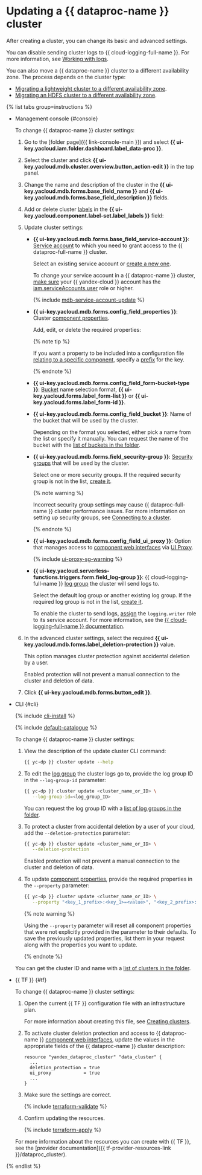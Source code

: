 # Updating a {{ dataproc-name }} cluster

After creating a cluster, you can change its basic and advanced settings.


You can disable sending cluster logs to {{ cloud-logging-full-name }}. For more information, see [Working with logs](logging.md#disable-logs).


You can also move a {{ dataproc-name }} cluster to a different availability zone. The process depends on the cluster type:

* [Migrating a lightweight cluster to a different availability zone](migration-to-an-availability-zone.md).
* [Migrating an HDFS cluster to a different availability zone](../tutorials/hdfs-cluster-migration.md).

{% list tabs group=instructions %}

- Management console {#console}

    To change {{ dataproc-name }} cluster settings:

    1. Go to the [folder page]({{ link-console-main }}) and select **{{ ui-key.yacloud.iam.folder.dashboard.label_data-proc }}**.
    1. Select the cluster and click **{{ ui-key.yacloud.mdb.cluster.overview.button_action-edit }}** in the top panel.
    1. Change the name and description of the cluster in the **{{ ui-key.yacloud.mdb.forms.base_field_name }}** and **{{ ui-key.yacloud.mdb.forms.base_field_description }}** fields.
    1. Add or delete cluster [labels](../../resource-manager/concepts/labels.md) in the **{{ ui-key.yacloud.component.label-set.label_labels }}** field:
    1. Update cluster settings:

        * **{{ ui-key.yacloud.mdb.forms.base_field_service-account }}**: [Service account](../../iam/concepts/users/service-accounts.md) to which you need to grant access to the {{ dataproc-full-name }} cluster.

            Select an existing service account or [create a new one](../../iam/operations/sa/create.md).

            To change your service account in a {{ dataproc-name }} cluster, [make sure](../../iam/operations/roles/get-assigned-roles.md) your {{ yandex-cloud }} account has the [iam.serviceAccounts.user](../../iam/security/index.md#iam-serviceAccounts-user) role or higher.

            {% include [mdb-service-account-update](../../_includes/mdb/service-account-update.md) %}

        * **{{ ui-key.yacloud.mdb.forms.config_field_properties }}**: Cluster [component properties](../concepts/settings-list.md).

            Add, edit, or delete the required properties:

            {% note tip %}

            If you want a property to be included into a configuration file [relating to a specific component](../concepts/settings-list.md#available-properties), specify a [prefix](../concepts/settings-list.md) for the key.

            {% endnote %}

        * **{{ ui-key.yacloud.mdb.forms.config_field_form-bucket-type }}**: [Bucket](../../storage/concepts/bucket.md) name selection format, **{{ ui-key.yacloud.forms.label_form-list }}** or **{{ ui-key.yacloud.forms.label_form-id }}**.

        * **{{ ui-key.yacloud.mdb.forms.config_field_bucket }}**: Name of the bucket that will be used by the cluster.

            Depending on the format you selected, either pick a name from the list or specify it manually. You can request the name of the bucket with the [list of buckets in the folder](../../storage/operations/buckets/get-info.md#get-information).

        * **{{ ui-key.yacloud.mdb.forms.field_security-group }}**: [Security groups](../concepts/network.md#security-groups) that will be used by the cluster.

            Select one or more security groups. If the required security group is not in the list, [create it](../../vpc/operations/security-group-create.md).

            {% note warning %}

            Incorrect security group settings may cause {{ dataproc-full-name }} cluster performance issues. For more information on setting up security groups, see [Connecting to a cluster](./connect.md#configuring-security-groups).

            {% endnote %}

        * **{{ ui-key.yacloud.mdb.forms.config_field_ui_proxy }}**: Option that manages access to [component web interfaces](../concepts/interfaces.md) via [UI Proxy](./connect-interfaces.md#ui-proxy).

            {% include [ui-proxy-sg-warning](../../_includes/data-proc/ui-proxy-sg-warning.md) %}

        * **{{ ui-key.yacloud.serverless-functions.triggers.form.field_log-group }}**: {{ cloud-logging-full-name }} [log group](../../logging/concepts/log-group.md) the cluster will send logs to.

            Select the default log group or another existing log group. If the required log group is not in the list, [create it](../../logging/operations/create-group.md).

            To enable the cluster to send logs, [assign](../../iam/operations/roles/grant.md) the `logging.writer` role to its service account. For more information, see the [{{ cloud-logging-full-name }} documentation](../../logging/security/index.md).

    1. In the advanced cluster settings, select the required **{{ ui-key.yacloud.mdb.forms.label_deletion-protection }}** value.

        This option manages cluster protection against accidental deletion by a user.

        Enabled protection will not prevent a manual connection to the cluster and deletion of data.

    1. Click **{{ ui-key.yacloud.mdb.forms.button_edit }}**.

- CLI {#cli}

    {% include [cli-install](../../_includes/cli-install.md) %}

    {% include [default-catalogue](../../_includes/default-catalogue.md) %}

    To change {{ dataproc-name }} cluster settings:

    1. View the description of the update cluster CLI command:

        ```bash
        {{ yc-dp }} cluster update --help
        ```


    1. To edit the [log group](../../logging/concepts/log-group.md) the cluster logs go to, provide the log group ID in the `--log-group-id` parameter:

        ```bash
        {{ yc-dp }} cluster update <cluster_name_or_ID> \
           --log-group-id=<log_group_ID>
        ```

        You can request the log group ID with a [list of log groups in the folder](../../logging/operations/list.md).


    1. To protect a cluster from accidental deletion by a user of your cloud, add the `--deletion-protection` parameter:

        ```bash
        {{ yc-dp }} cluster update <cluster_name_or_ID> \
           --deletion-protection
        ```

        Enabled protection will not prevent a manual connection to the cluster and deletion of data.

    1. To update [component properties](../concepts/settings-list.md), provide the required properties in the `--property` parameter:

        ```bash
        {{ yc-dp }} cluster update <cluster_name_or_ID> \
           --property "<key_1_prefix>:<key_1>=<value>", "<key_2_prefix>:<key_2>=<value>", ...
        ```

        {% note warning %}

        Using the `--property` parameter will reset all component properties that were not explicitly provided in the parameter to their defaults. To save the previously updated properties, list them in your request along with the properties you want to update.

        {% endnote %}

    You can get the cluster ID and name with a [list of clusters in the folder](./cluster-list.md#list).

- {{ TF }} {#tf}

    To change {{ dataproc-name }} cluster settings:

    1. Open the current {{ TF }} configuration file with an infrastructure plan.

        For more information about creating this file, see [Creating clusters](cluster-create.md).

    1. To activate cluster deletion protection and access to {{ dataproc-name }} [component web interfaces](../concepts/interfaces.md), update the values in the appropriate fields of the {{ dataproc-name }} cluster description:

        ```hcl
        resource "yandex_dataproc_cluster" "data_cluster" {
          ...
          deletion_protection = true
          ui_proxy            = true
          ...
        }
        ```

    1. Make sure the settings are correct.

        {% include [terraform-validate](../../_includes/mdb/terraform/validate.md) %}

    1. Confirm updating the resources.

        {% include [terraform-apply](../../_includes/mdb/terraform/apply.md) %}

    For more information about the resources you can create with {{ TF }}, see the [provider documentation]({{ tf-provider-resources-link }}/dataproc_cluster).

{% endlist %}
